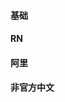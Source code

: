 #### 基础
<div class="item-row">
    <Item img="../assets/img/item-imgs/react.png" title="React" href="https://zh-hans.reactjs.org/" />
    <Item img="../assets/img/item-imgs/react-router.png" title="React Router" href="https://reactrouter.com/" />
    <Item img="../assets/img/item-imgs/redux.png" title="Redux" href="https://redux.js.org/" />
    <Item img="../assets/img/item-imgs/redux.png" title="React Redux" href="https://react-redux.js.org/" />
    <Item img="../assets/img/item-imgs/redux-saga.png" title="Redux-Saga" href="https://redux-saga.js.org/" />
    <Item img="../assets/img/item-imgs/create-react-app.png" title="Create React App" href="https://create-react-app.dev/" />
    <Item img="../assets/img/item-imgs/next.png" title="Next" href="https://nextjs.org/" />
    <Item img="../assets/img/item-imgs/react.png" title="Awesome React" href="https://github.com/enaqx/awesome-react" />
</div>

#### RN
<div class="item-row">
    <Item img="../assets/img/item-imgs/react.png" title="React Native" href="https://reactnative.dev/" />
    <Item img="../assets/img/item-imgs/react-navigation.png" title="React Navigation" href="https://reactnavigation.org/" />
    <Item img="../assets/img/item-imgs/expo.png" title="Expo" href="https://expo.io/" />
    <Item img="../assets/img/item-imgs/react-native-community.png" title="React Native Community" href="https://github.com/react-native-community" />
</div>

#### 阿里
<div class="item-row">
    <Item img="../assets/img/item-imgs/umi.png" title="UmiJS" href="https://umijs.org/" />
    <Item img="../assets/img/item-imgs/dvajs.png" title="DvaJS" href="https://dvajs.com/" />
</div>

#### 非官方中文
<div class="item-row">
    <Item img="../assets/img/item-imgs/react.png" title="React中文网" href="https://react.docschina.org/" />
    <Item img="../assets/img/item-imgs/react.png" title="React Native中文网" href="https://reactnative.cn/" />
    <Item img="../assets/img/item-imgs/redux.png" title="Redux中文网" href="https://www.redux.org.cn/" />
    <Item img="../assets/img/item-imgs/redux-saga.png" title="Redux-Saga中文网" href="https://redux-saga-in-chinese.js.org/" />
</div>

